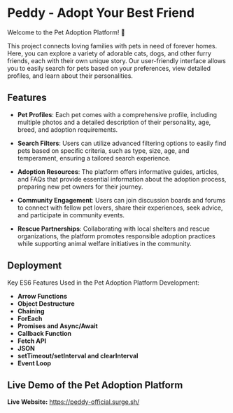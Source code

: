 
# Peddy - Adopt Your Best Friend
Welcome to the Pet Adoption Platform! 🐾

This project connects loving families with pets in need of forever homes. Here, you can explore a variety of adorable cats, dogs, and other furry friends, each with their own unique story. Our user-friendly interface allows you to easily search for pets based on your preferences, view detailed profiles, and learn about their personalities.


## Features

- **Pet Profiles**: Each pet comes with a comprehensive profile, including multiple photos and a detailed description of their personality, age, breed, and adoption requirements.

- **Search Filters**: Users can utilize advanced filtering options to easily find pets based on specific criteria, such as type, size, age, and temperament, ensuring a tailored search experience.

 - **Adoption Resources**: The platform offers informative guides, articles, and FAQs that provide essential information about the adoption process, preparing new pet owners for their journey.

- **Community Engagement**: Users can join discussion boards and forums to connect with fellow pet lovers, share their experiences, seek advice, and participate in community events.

- **Rescue Partnerships**: Collaborating with local shelters and rescue organizations, the platform promotes responsible adoption practices while supporting animal welfare initiatives in the community.



## Deployment

Key ES6 Features Used in the Pet Adoption Platform Development:

- **Arrow Functions**
- **Object Destructure**
- **Chaining**
- **ForEach**
- **Promises and Async/Await**
- **Callback Function**
- **Fetch API**
- **JSON**
- **setTimeout/setInterval and clearInterval**
- **Event Loop**


## Live Demo of the Pet Adoption Platform

**Live Website:** https://peddy-official.surge.sh/
